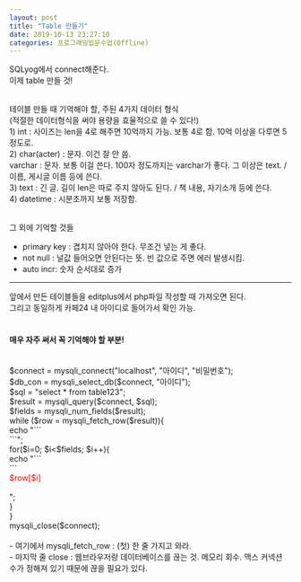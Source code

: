 ```yaml
---
layout: post
title: "Table 만들기"
date: 2019-10-13 23:27:10
categories: 프로그래밍입문수업(Offline)
---
```


SQLyog에서 connect해준다.<br>
이제 table 만들 것!<br><br>

테이블 만들 때 기억해야 할, 주된 4가지 데이터 형식<br>
(적절한 데이터형식을 써야 용량을 효율적으로 쓸 수 있다!)<br>
	1) int : 사이즈는 len을 4로 해주면 10억까지 가능. 보통 4로 함. 10억 이상을 다루면 5 정도로.<br>
	2) char(acter) : 문자. 이건 잘 안 씀.<br>
	varchar : 문자. 보통 이걸 쓴다. 100자 정도까지는 varchar가 좋다. 그 이상은 text. / 이름, 게시글 이름 등에 쓴다.<br>
	3) text : 긴 글. 길이 len은 따로 주지 않아도 된다. / 책 내용, 자기소개 등에 쓴다.<br>
	4) datetime : 시분초까지 보통 저장함.<br><br>

그 외에 기억할 것들<br>
* primary key : 겹치지 않아야 한다. 무조건 넣는 게 좋다.<br>
* not null : 널값 들어오면 안된다는 뜻. 빈 값으로 주면 에러 발생시킴.<br>
* auto incr: 숫자 순서대로 증가<br>

------------------------------------------

앞에서 만든 테이블들을 editplus에서 php파일 작성할 때 가져오면 된다.<br>
그리고 동일하게 카페24 내 아이디로 들어가서 확인 가능.<br><br>

#### 매우 자주 써서 꼭 기억해야 할 부분!<br><br>

<?
<br>$connect = mysqli_connect("localhost", "아이디", "비밀번호");<br>

$db_con = mysqli_select_db($connect, "아이디");<br>

$sql = "select * from table123"; <br>
$result = mysqli_query($connect, $sql);<br>

$fields = mysqli_num_fields($result);<br>

while ($row = mysqli_fetch_row($result)){ <br>
	echo "```<br>```";<br>
	for($i=0; $i<$fields; $i++){ <br>
	echo "```<br>```<div style='color:red'> $row[$i] </div></br>"; <br>
	} <br>
} <br>
mysqli_close($connect); <br><br>

- 여기에서 mysqli_fetch_row : (첫) 한 줄 가지고 와라.<br>
- 마지막 줄 close : 웹브라우저랑 데이터베이스를 끊는 것. 메모리 회수. 맥스 커넥션 수가 정해져 있기 때문에 끊을 필요가 있다.
